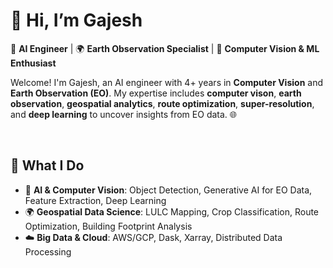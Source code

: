 # 👋 Hi, I’m Gajesh

🔭 **AI Engineer** | 🌍 **Earth Observation Specialist** | 🤖 **Computer Vision & ML Enthusiast**

Welcome! I'm Gajesh, an AI engineer with 4+ years in **Computer Vision** and **Earth Observation (EO)**. My expertise includes **computer vison**, **earth observation**, **geospatial analytics**, **route optimization**, **super-resolution**, and **deep learning** to uncover insights from EO data. 🌐

<br>

## 🧩 What I Do

- 🤖 **AI & Computer Vision**: Object Detection, Generative AI for EO Data, Feature Extraction, Deep Learning
- 🌍 **Geospatial Data Science**: LULC Mapping, Crop Classification, Route Optimization, Building Footprint Analysis
- ☁️ **Big Data & Cloud**: AWS/GCP, Dask, Xarray, Distributed Data Processing

